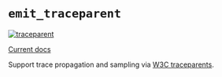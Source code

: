 # `emit_traceparent`

[![traceparent](https://github.com/emit-rs/emit/actions/workflows/traceparent.yml/badge.svg)](https://github.com/emit-rs/emit/actions/workflows/traceparent.yml)

[Current docs](https://docs.rs/emit_traceparent/1.4.0/emit_traceparent/index.html)

Support trace propagation and sampling via [W3C traceparents](https://www.w3.org/TR/trace-context/).
